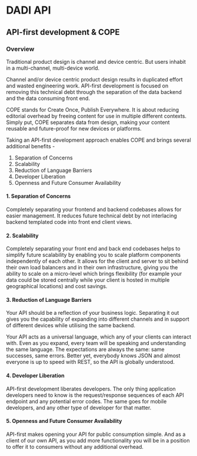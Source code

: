 # DADI API

## API-first development & COPE

### Overview

Traditional product design is channel and device centric. But users inhabit in a multi-channel, multi-device world.

Channel and/or device centric product design results in duplicated effort and wasted engineering work. API-first development is focused on removing this technical debt through the separation of the data backend and the data consuming front end.

COPE stands for Create Once, Publish Everywhere. It is about reducing editorial overhead by freeing content for use in multiple different contexts. Simply put, COPE separates data from design, making your content reusable and future-proof for new devices or platforms.

Taking an API-first development approach enables COPE and brings several additional benefits -

1. Separation of Concerns
2. Scalability
3. Reduction of Language Barriers
4. Developer Liberation
5. Openness and Future Consumer Availability

#### 1. Separation of Concerns

Completely separating your frontend and backend codebases allows for easier management. It reduces future technical debt by not interlacing backend templated code into front end client views.

#### 2. Scalability

Completely separating your front end and back end codebases helps to simplify future scalability by enabling you to scale platform components independently of each other. It allows for the client and server to sit behind their own load balancers and in their own infrastructure, giving you the ability to scale on a micro-level which brings flexibility (for example your data could be stored centrally while your client is hosted in multiple geographical locations) and cost savings.

#### 3. Reduction of Language Barriers

Your API should be a reflection of your business logic. Separating it out gives you the capability of expanding into different channels and in support of different devices while utilising the same backend.

Your API acts as a universal language, which any of your clients can interact with. Even as you expand, every team will be speaking and understanding the same language. The expectations are always the same: same successes, same errors. Better yet, everybody knows JSON and almost everyone is up to speed with REST, so the API is globally understood.

#### 4. Developer Liberation

API-first development liberates developers. The only thing application developers need to know is the request/response sequences of each API endpoint and any potential error codes. The same goes for mobile developers, and any other type of developer for that matter.

#### 5. Openness and Future Consumer Availability

API-first makes opening your API for public consumption simple. And as a client of our own API, as you add more functionality you will be in a position to offer it to consumers without any additional overhead.
